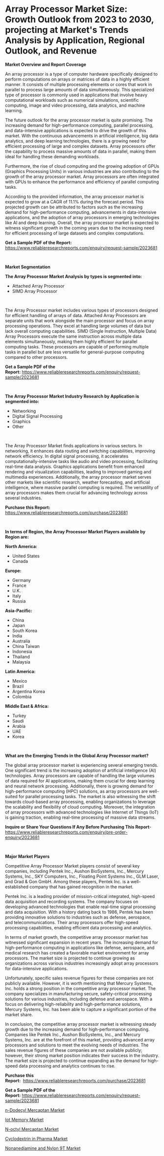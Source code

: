 <p><h1>Array Processor Market Size: Growth Outlook from 2023 to 2030, projecting at Market's Trends Analysis by Application, Regional Outlook, and Revenue</h1></p><p><strong>Market Overview and Report Coverage</strong></p>
<p><p>An array processor is a type of computer hardware specifically designed to perform computations on arrays or matrices of data in a highly efficient manner. It consists of multiple processing elements or cores that work in parallel to process large amounts of data simultaneously. This specialized type of processor is commonly used in applications that involve heavy computational workloads such as numerical simulations, scientific computing, image and video processing, data analytics, and machine learning.</p><p>The future outlook for the array processor market is quite promising. The increasing demand for high-performance computing, parallel processing, and data-intensive applications is expected to drive the growth of this market. With the continuous advancements in artificial intelligence, big data analytics, and deep learning technologies, there is a growing need for efficient processing of large and complex datasets. Array processors offer the capability to process massive amounts of data in parallel, making them ideal for handling these demanding workloads.</p><p>Furthermore, the rise of cloud computing and the growing adoption of GPUs (Graphics Processing Units) in various industries are also contributing to the growth of the array processor market. Array processors are often integrated with GPUs to enhance the performance and efficiency of parallel computing tasks.</p><p>According to the provided information, the array processor market is expected to grow at a CAGR of 11.1% during the forecast period. This projected growth can be attributed to factors such as the increasing demand for high-performance computing, advancements in data-intensive applications, and the adoption of array processors in emerging technologies like AI and deep learning. Overall, the array processor market is expected to witness significant growth in the coming years due to the increasing need for efficient processing of large datasets and complex computations.</p></p>
<p><strong>Get a Sample PDF of the Report:</strong> <a href="https://www.reliableresearchreports.com/enquiry/request-sample/2023681">https://www.reliableresearchreports.com/enquiry/request-sample/2023681</a></p>
<p>&nbsp;</p>
<p><strong>Market Segmentation</strong></p>
<p><strong>The Array Processor Market Analysis by types is segmented into:</strong></p>
<p><ul><li>Attached Array Processor</li><li>SIMD Array Processor</li></ul></p>
<p>&nbsp;</p>
<p><p>The Array Processor market includes various types of processors designed for efficient handling of arrays of data. Attached Array Processors are separate units that work alongside the main processor and focus on array processing operations. They excel at handling large volumes of data but lack overall computing capabilities. SIMD (Single Instruction, Multiple Data) Array Processors execute the same instruction across multiple data elements simultaneously, making them highly efficient for parallel computing tasks. These processors are capable of performing multiple tasks in parallel but are less versatile for general-purpose computing compared to other processors.</p></p>
<p><strong>Get a Sample PDF of the Report:</strong>&nbsp;<a href="https://www.reliableresearchreports.com/enquiry/request-sample/2023681">https://www.reliableresearchreports.com/enquiry/request-sample/2023681</a></p>
<p>&nbsp;</p>
<p><strong>The Array Processor Market Industry Research by Application is segmented into:</strong></p>
<p><ul><li>Networking</li><li>Digital Signal Processing</li><li>Graphics</li><li>Other</li></ul></p>
<p>&nbsp;</p>
<p><p>The Array Processor Market finds applications in various sectors. In networking, it enhances data routing and switching capabilities, improving network efficiency. In digital signal processing, it accelerates computationally-intensive tasks like audio and video processing, facilitating real-time data analysis. Graphics applications benefit from enhanced rendering and visualization capabilities, leading to improved gaming and multimedia experiences. Additionally, the array processor market serves other markets like scientific research, weather forecasting, and artificial intelligence, where massive parallel computing is required. The versatility of array processors makes them crucial for advancing technology across several industries.</p></p>
<p><strong>Purchase this Report:</strong>&nbsp; <a href="https://www.reliableresearchreports.com/purchase/2023681">https://www.reliableresearchreports.com/purchase/2023681</a></p>
<p>&nbsp;</p>
<p><strong>In terms of Region, the Array Processor Market Players available by Region are:</strong></p>
<p>
    <p> <strong> North America: </strong>
        <ul>
            <li>United States</li>
            <li>Canada</li>
        </ul>
        </p> 
    <p> <strong> Europe: </strong>
        <ul>
            <li>Germany</li>
            <li>France</li>
            <li>U.K.</li>
            <li>Italy</li>
            <li>Russia</li>
        </ul>
        </p> 
    <p> <strong> Asia-Pacific: </strong>
        <ul>
            <li>China</li>
            <li>Japan</li>
            <li>South Korea</li>
            <li>India</li>
            <li>Australia</li>
            <li>China Taiwan</li>
            <li>Indonesia</li>
            <li>Thailand</li>
            <li>Malaysia</li>
        </ul>
        </p> 
    <p> <strong> Latin America: </strong>
        <ul>
            <li>Mexico</li>
            <li>Brazil</li>
            <li>Argentina Korea</li>
            <li>Colombia</li>
        </ul>
        </p> 
    <p> <strong> Middle East & Africa: </strong>
        <ul>
            <li>Turkey</li>
            <li>Saudi</li>
            <li>Arabia</li>
            <li>UAE</li>
            <li>Korea</li>
        </ul>
    </p>
    </p>
<p>&nbsp;</p>
<p><strong>What are the Emerging Trends in the Global Array Processor market?</strong></p>
<p><p>The global array processor market is experiencing several emerging trends. One significant trend is the increasing adoption of artificial intelligence (AI) technologies. Array processors are capable of handling the large volumes of data required for AI applications, making them crucial for deep learning and neural network processing. Additionally, there is growing demand for high-performance computing (HPC) solutions, as array processors are well-suited for parallel processing tasks. The market is also witnessing the shift towards cloud-based array processing, enabling organizations to leverage the scalability and flexibility of cloud computing. Moreover, the integration of array processors with advanced technologies like Internet of Things (IoT) is gaining traction, enabling real-time processing of massive data streams.</p></p>
<p><strong>Inquire or Share Your Questions If Any Before Purchasing This Report</strong>- <a href="https://www.reliableresearchreports.com/enquiry/pre-order-enquiry/2023681">https://www.reliableresearchreports.com/enquiry/pre-order-enquiry/2023681</a></p>
<p>&nbsp;</p>
<p><strong>Major Market Players</strong></p>
<p><p>Competitive Array Processor Market players consist of several key companies, including Pentek Inc., Aushon BioSystems, Inc., Mercury Systems, Inc., SKY Computers, Inc., Floating Point Systems Inc., GLM Laser, and Grad & Gon GmbH. Among these players, Pentek Inc. is a well-established company that has gained recognition in the market. </p><p>Pentek Inc. is a leading provider of mission-critical integrated, high-speed data acquisition and recording systems. The company focuses on developing advanced technologies that enable real-time signal processing and data acquisition. With a history dating back to 1986, Pentek has been providing innovative solutions to industries such as defense, aerospace, and telecommunications. Their array processors offer high-speed processing capabilities, enabling efficient data processing and analytics. </p><p>In terms of market growth, the competitive array processor market has witnessed significant expansion in recent years. The increasing demand for high-performance computing in applications like defense, aerospace, and medical research has created a favorable market environment for array processors. The market size is projected to continue growing as organizations across various industries increasingly adopt array processors for data-intensive applications.</p><p>Unfortunately, specific sales revenue figures for these companies are not publicly available. However, it is worth mentioning that Mercury Systems, Inc. holds a strong position in the competitive array processor market. The company specializes in manufacturing secure, safety-critical processing solutions for various industries, including defense and aerospace. With a focus on delivering high-reliability and high-performance solutions, Mercury Systems, Inc. has been able to capture a significant portion of the market share.</p><p>In conclusion, the competitive array processor market is witnessing steady growth due to the increasing demand for high-performance computing. Companies like Pentek Inc., Aushon BioSystems, Inc., and Mercury Systems, Inc. are at the forefront of this market, providing advanced array processors and solutions to meet the evolving needs of industries. The sales revenue figures of these companies are not available publicly; however, their strong market position indicates their success in the industry. The market size is projected to continue expanding as the demand for high-speed data processing and analytics continues to rise.</p></p>
<p><strong>Purchase this Report:</strong>&nbsp;&nbsp;<a href="https://www.reliableresearchreports.com/purchase/2023681">https://www.reliableresearchreports.com/purchase/2023681</a></p>
<p></p>
<p><strong>Get a Sample PDF of the Report:</strong>&nbsp;<a href="https://www.reliableresearchreports.com/enquiry/request-sample/2023681">https://www.reliableresearchreports.com/enquiry/request-sample/2023681</a></p>
<p><p><a href="https://medium.com/@ashleyhills1920/n-dodecyl-mercaptan-market-size-and-market-trends-complete-industry-overview-2023-to-2030-12b6c457cd30">n-Dodecyl Mercaptan Market</a></p><p><a href="https://www.linkedin.com/pulse/iot-memory-market-size-share-amp-trends-analysis-report-ux57f/">Iot Memory Market</a></p><p><a href="https://medium.com/@serenaframi/n-octyl-mercaptan-market-insights-into-market-cagr-market-trends-and-growth-strategies-e51c95c20076">N-octyl Mercaptan Market</a></p><p><a href="https://medium.com/@zitakuvalis/cyclodextrin-in-pharma-market-share-evolution-and-market-growth-trends-2023-2030-b26ab6d21f3a">Cyclodextrin in Pharma Market</a></p><p><a href="https://medium.com/@tiannathiel2023/nonanediamine-and-nylon-9t-market-outlook-industry-overview-and-forecast-2023-to-2030-8acfb5d6a6be">Nonanediamine and Nylon 9T Market</a></p></p>
